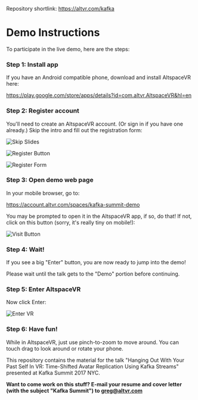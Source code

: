 Repository shortlink: https://altvr.com/kafka

# Demo Instructions

To participate in the live demo, here are the steps:

### Step 1: Install app

If you have an Android compatible phone, download and install AltspaceVR here: 

https://play.google.com/store/apps/details?id=com.altvr.AltspaceVR&hl=en

### Step 2: Register account

You'll need to create an AltspaceVR account. (Or sign in if you have one already.) Skip the intro and fill out the registration form:

![Skip Slides](http://i.imgur.com/DJSMWrb.png)

![Register Button](http://i.imgur.com/r42gFnM.png)

![Register Form](http://i.imgur.com/rI3O9PY.png)

### Step 3: Open demo web page

In your mobile browser, go to:

https://account.altvr.com/spaces/kafka-summit-demo

You may be prompted to open it in the AltspaceVR app, if so, do that! If not, click on this button (sorry, it's really tiny on mobile!):

![Visit Button](http://i.imgur.com/yy2nedg.png)

### Step 4: Wait!

If you see a big "Enter" button, you are now ready to jump into the demo!

Please wait until the talk gets to the "Demo" portion before continuing.

### Step 5: Enter AltspaceVR

Now click Enter:

![Enter VR](http://i.imgur.com/gh3i0Kj.png)

### Step 6: Have fun!

While in AltspaceVR, just use pinch-to-zoom to move around. You can touch drag to look around or rotate your phone.

This repository contains the material for the talk "Hanging Out With Your Past Self In VR: Time-Shifted Avatar Replication Using Kafka Streams" presented at Kafka Summit 2017 NYC.

**Want to come work on this stuff? E-mail your resume and cover letter (with the subject "Kafka Summit") to greg@altvr.com**


